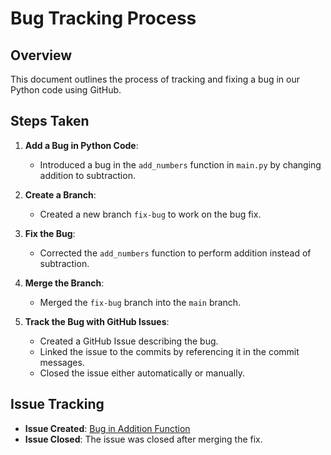 # Bug Tracking Process

## Overview

This document outlines the process of tracking and fixing a bug in our Python code using GitHub.

## Steps Taken

1. **Add a Bug in Python Code**:
   - Introduced a bug in the `add_numbers` function in `main.py` by changing addition to subtraction.

2. **Create a Branch**:
   - Created a new branch `fix-bug` to work on the bug fix.

3. **Fix the Bug**:
   - Corrected the `add_numbers` function to perform addition instead of subtraction.

4. **Merge the Branch**:
   - Merged the `fix-bug` branch into the `main` branch.

5. **Track the Bug with GitHub Issues**:
   - Created a GitHub Issue describing the bug.
   - Linked the issue to the commits by referencing it in the commit messages.
   - Closed the issue either automatically or manually.

## Issue Tracking

- **Issue Created**: [Bug in Addition Function](https://github.com/monikaIBA/Portfolio/issues/1)
- **Issue Closed**: The issue was closed after merging the fix.


